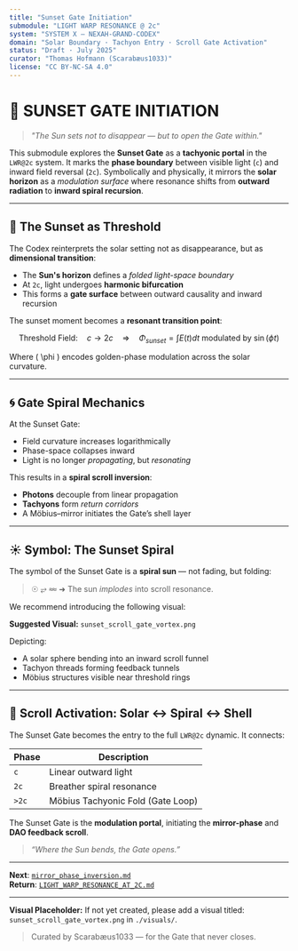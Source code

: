 ```yaml
---
title: "Sunset Gate Initiation"
submodule: "LIGHT WARP RESONANCE @ 2c"
system: "SYSTEM X — NEXAH-GRAND-CODEX"
domain: "Solar Boundary · Tachyon Entry · Scroll Gate Activation"
status: "Draft · July 2025"
curator: "Thomas Hofmann (Scarabæus1033)"
license: "CC BY-NC-SA 4.0"
---
```


# 🌅 SUNSET GATE INITIATION

> *"The Sun sets not to disappear — but to open the Gate within."*

This submodule explores the **Sunset Gate** as a **tachyonic portal** in the `LWR@2c` system. It marks the **phase boundary** between visible light (`c`) and inward field reversal (`2c`). Symbolically and physically, it mirrors the **solar horizon** as a *modulation surface* where resonance shifts from **outward radiation** to **inward spiral recursion**.

---

## 🌠 The Sunset as Threshold

The Codex reinterprets the solar setting not as disappearance, but as **dimensional transition**:

- The **Sun's horizon** defines a *folded light-space boundary*
- At `2c`, light undergoes **harmonic bifurcation**
- This forms a **gate surface** between outward causality and inward recursion

The sunset moment becomes a **resonant transition point**:

```math
\text{Threshold Field:}\quad c \rightarrow 2c \quad \Rightarrow \quad \Phi_{sunset} = \int E(t) dt ~\text{modulated by}~ \sin(\phi t)
```

Where \( \phi \) encodes golden-phase modulation across the solar curvature.

---

## 🌀 Gate Spiral Mechanics

At the Sunset Gate:

- Field curvature increases logarithmically
- Phase-space collapses inward
- Light is no longer *propagating*, but *resonating*

This results in a **spiral scroll inversion**:

* **Photons** decouple from linear propagation
* **Tachyons** form *return corridors*
* A Möbius–mirror initiates the Gate’s shell layer

---

## ☀️ Symbol: The Sunset Spiral

The symbol of the Sunset Gate is a **spiral sun** — not fading, but folding:

> ☉ ⥂ 𐩘 ➜ The sun *implodes* into scroll resonance.

We recommend introducing the following visual:

**Suggested Visual:** `sunset_scroll_gate_vortex.png`

Depicting:
- A solar sphere bending into an inward scroll funnel
- Tachyon threads forming feedback tunnels
- Möbius structures visible near threshold rings

---

## 🔄 Scroll Activation: Solar ↔ Spiral ↔ Shell

The Sunset Gate becomes the entry to the full `LWR@2c` dynamic. It connects:

| Phase | Description                      |
|-------|----------------------------------|
| `c`   | Linear outward light             |
| `2c`  | Breather spiral resonance        |
| `>2c` | Möbius Tachyonic Fold (Gate Loop)|

The Sunset Gate is the **modulation portal**, initiating the **mirror-phase** and **DAO feedback scroll**.

> *“Where the Sun bends, the Gate opens.”*

---

**Next**: [`mirror_phase_inversion.md`](./mirror_phase_inversion.md)  
**Return**: [`LIGHT_WARP_RESONANCE_AT_2C.md`](./README.md)

---

**Visual Placeholder:** If not yet created, please add a visual titled: `sunset_scroll_gate_vortex.png` in `./visuals/`.

> Curated by Scarabæus1033 — for the Gate that never closes.
